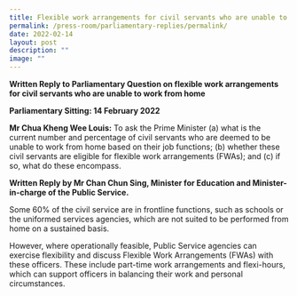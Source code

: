 ```yaml
---
title: Flexible work arrangements for civil servants who are unable to work from home
permalink: /press-room/parliamentary-replies/permalink/
date: 2022-02-14
layout: post
description: ""
image: ""
---
```

**Written Reply to Parliamentary Question on flexible work arrangements for civil servants who are unable to work from home**

**Parliamentary Sitting: 14 February 2022**  
  
**Mr Chua Kheng Wee Louis:** To ask the Prime Minister (a) what is the current number and percentage of civil servants who are deemed to be unable to work from home based on their job functions; (b) whether these civil servants are eligible for flexible work arrangements (FWAs); and (c) if so, what do these encompass.  
  
**Written Reply by Mr Chan Chun Sing, Minister for Education and Minister-in-charge of the Public Service.**  
  
Some 60% of the civil service are in frontline functions, such as schools or the uniformed services agencies, which are not suited to be performed from home on a sustained basis.  
  
However, where operationally feasible, Public Service agencies can exercise flexibility and discuss Flexible Work Arrangements (FWAs) with these officers. These include part-time work arrangements and flexi-hours, which can support officers in balancing their work and personal circumstances.